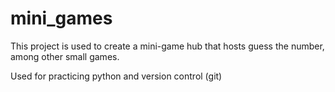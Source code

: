 # mini_games
This project is used to create a mini-game hub that hosts guess the number, among other small games.

Used for practicing python and version control (git)